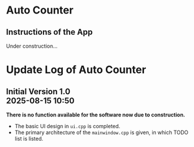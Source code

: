 # Auto Counter
## Instructions of the App
Under construction...

# Update Log of Auto Counter
## Initial Version 1.0</br>2025-08-15 10:50
**There is no function available for the software now due to construction.**
+ The basic UI design in `ui.cpp` is completed.
+ The primary architecture of the `mainwindow.cpp` is given, in which TODO list is listed.
